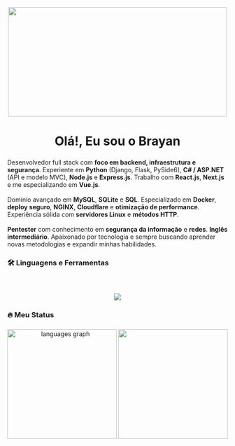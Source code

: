 <div align="center">
  <img height="250" width="500" src="https://user-images.githubusercontent.com/74038190/225813708-98b745f2-7d22-48cf-9150-083f1b00d6c9.gif"  />
</div>

###

<h1 align="center">Olá!, Eu sou o Brayan</h1>

###
<p align="left">
  Desenvolvedor full stack com <strong>foco em backend, infraestrutura e segurança</strong>. Experiente em <strong>Python</strong> (Django, Flask, PySide6), <strong>C# / ASP.NET</strong> (API e modelo MVC), <strong>Node.js</strong> e <strong>Express.js</strong>. Trabalho com <strong>React.js</strong>, <strong>Next.js</strong> e me especializando em <strong>Vue.js</strong>.
  <br><br>
  Domínio avançado em <strong>MySQL</strong>, <strong>SQLite</strong> e <strong>SQL</strong>. Especializado em <strong>Docker</strong>, <strong>deploy seguro</strong>, <strong>NGINX</strong>, <strong>Cloudflare</strong> e <strong>otimização de performance</strong>. Experiência sólida com <strong>servidores Linux</strong> e <strong>métodos HTTP</strong>.
  <br><br>
  <strong>Pentester</strong> com conhecimento em <strong>segurança da informação</strong> e <strong>redes</strong>. <strong>Inglês intermediário</strong>. Apaixonado por tecnologia e sempre buscando aprender novas metodologias e expandir minhas habilidades.
</p>


###

<h3 align="left">🛠 Linguagens e Ferramentas</h3>

###

<br clear="both">

<div align="left">
  <p align="center">
  <a href="https://skillicons.dev">
    <img src="https://skillicons.dev/icons?i=py,ts,js,cs,bash,nodejs,qt,dotnet,mysql,sqlite,docker,git,linux,nginx,aws,cloudflare,nextjs,react,vue,express,django,flask,css,tailwind" />
  </a>
</p>
  
</div>

###

<h3 align="left">🔥   Meu Status</h3>

###

<div align="center">
  <img src="https://github-readme-stats.vercel.app/api/top-langs?username=Brayandev0&locale=en&hide_title=false&layout=compact&card_width=320&langs_count=5&theme=dracula&hide_border=false&order=2" height="250" alt="languages graph"  />

 <picture >
  <source
    srcset="https://github-readme-stats.vercel.app/api?username=Brayandev0&show_icons=true&theme=dark"
    media="(prefers-color-scheme: dark)"
  />
  <source
    srcset="https://github-readme-stats.vercel.app/api?username=Brayandev0&show_icons=true&hide=contribs,prs"
    media="(prefers-color-scheme: light), (prefers-color-scheme: no-preference)"
    height="250"
  />
  <img src="https://github-readme-stats.vercel.app/api?username=anuraghazra&show_icons=true" />
</picture>
</div>
